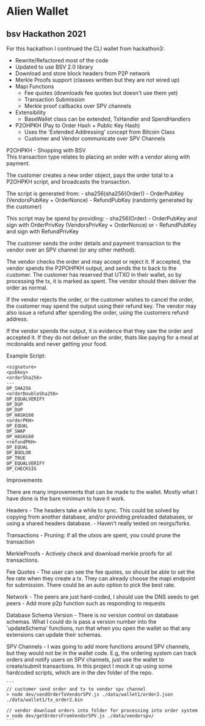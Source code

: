 

# Alien Wallet
## bsv Hackathon 2021

For this hackathon I continued the CLI wallet from hackathon3:

- Rewrite/Refactored most of the code
- Updated to use BSV 2.0 library
- Download and store block headers from P2P network
- Merkle Proofs support (classes written but they are not wired up)
- Mapi Functions
    - Fee quotes (downloads fee quotes but doesn't use them yet)
    - Transaction Submission
    - Merkle proof callbacks over SPV channels
- Extensibility
    - BaseWallet class can be extended, TxHandler and SpendHandlers
- P2OHPKH (Pay to Order Hash + Public Key Hash)
    - Uses the 'Extended Addressing' concept from Bitcoin Class
    - Customer and Vendor communicate over SPV Channels

P2OHPKH - Shopping with BSV  
This transaction type relates to placing an order with a vendor along with payment.  

The customer creates a new order object, pays the order total to a P2OHPKH 
script, and broadcasts the transaction.

The script is generated from:
    - sha256(sha256(Order))
    - OrderPubKey (VendorsPubKey + OrderNonce)
    - RefundPubKey (randomly generated by the customer)

This script may be spend by providing:
    - sha256(Order)
    - OrderPubKey and sign with OrderPrivKey (VendorsPrivKey + OrderNonce)
    or
    - RefundPubKey and sign with RefundPrivKey

The customer sends the order details and payment transaction to the vendor over an 
SPV channel (or any other method).

The vendor checks the order and may accept or reject it.
If accepted, the vendor spends the P2POHPKH output, and sends the tx back to the customer.
The customer has reserved that UTXO in their wallet, so by processing the tx, it is 
marked as spent. The vendor should then deliver the order as normal.

If the vendor rejects the order, or the customer wishes to cancel the order,
the customer may spend the output using their refund key. The vendor may also issue
a refund after spending the order, using the customers refund address.

If the vendor spends the output, it is evidence that they saw the order and accepted it.
If they do not deliver on the order, thats like paying for a meal at mcdonalds 
and never getting your food.


Example Script:

```
<signature>
<pubkey>
<orderSha256>
---
OP_SHA256
<orderDoubleSha256>
OP_EQUALVERIFY
OP_DUP
OP_DUP
OP_HASH160
<orderPKH>
OP_EQUAL
OP_SWAP
OP_HASH160
<refundPKH>
OP_EQUAL
OP_BOOLOR
OP_TRUE
OP_EQUALVERIFY
OP_CHECKSIG
```

Improvements

There are many improvements that can be made to the wallet.
Mostly what I have done is the bare minimum to have it work.

Headers
    - The headers take a while to sync. This could be solved by copying from another database, 
        and/or providing preloaded databases, or using a shared headers database.
    - Haven't really tested on reorgs/forks.

Transactions
    - Pruning: if all the utxos are spent, you could prune the transaction

MerkleProofs
    - Actively check and download merkle proofs for all transactions.

Fee Quotes
    - The user can see the fee quotes, so should be able to set the fee rate when they create a tx.
      They can already choose the mapi endpoint for submission. There could be an auto option to pick
      the best rate.

Network
    - The peers are just hard-coded, I should use the DNS seeds to get peers
    - Add more p2p function such as responding to requests

Database Schema Version
    - There is no version control on database schemas. What I could do is pass a version
        number into the 'updateSchema' functions, run that when you open the wallet so 
        that any extensions can update their schemas.

SPV Channels
    - I was going to add more functions around SPV channels, but they would not be in the wallet code.
      E.g, the ordering system can track orders and notify users on SPV channels, just use the wallet 
      to create/submit transactions. 
      In this project I mock it up using some hardcoded scripts, which are in the dev folder of the repo.

    ```
    // customer send order and tx to vendor spv channel
    > node dev/sendOrderToVendorSPV.js ./data/wallet1/order2.json ./data/wallet1/tx_order2.bin

    // vendor download orders into folder for processing into order system 
    > node dev/getOrdersFromVendorSPV.js ./data/vendorspv/
    ```
